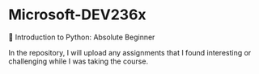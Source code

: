 # Microsoft-DEV236x
:snake: Introduction to Python: Absolute Beginner 

In the repository, I will upload any assignments that I found interesting or challenging while I was taking the course. 
